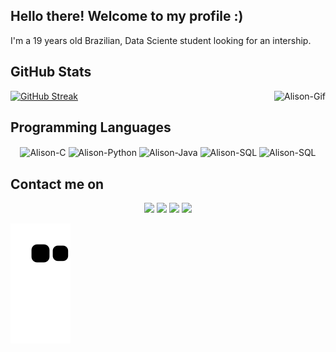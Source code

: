 ## Hello there! Welcome to my profile :)
I'm a 19 years old Brazilian, Data Sciente student looking for an intership.

##  GitHub Stats 
[![GitHub Streak](http://github-readme-streak-stats.herokuapp.com?user=AlisonK2&theme=dark)](https://git.io/streak-stats)
<img align="right" alt="Alison-Gif" src="https://media.giphy.com/media/K3FGljVq68OsSthG9b/giphy.gif?cid=790b7611fd8b4f33ba2c824929b9105d1a15bef16a916f6e&rid=giphy.gif&ct=g">

##  Programming Languages
<!--
<div style="display: inline_block"><br>
-->
<p align="center">
  <img align="center" alt="Alison-C" height="50" width="70" src="https://cdn.jsdelivr.net/gh/devicons/devicon/icons/c/c-original.svg">
  <img align="center" alt="Alison-Python" height="50" width="70" src="https://cdn.jsdelivr.net/gh/devicons/devicon/icons/python/python-original-wordmark.svg">
  <img align="center" alt="Alison-Java" height="50" width="70" src="https://cdn.jsdelivr.net/gh/devicons/devicon/icons/java/java-original-wordmark.svg">
  <img align="center" alt="Alison-SQL" height="50" width="70" src="https://cdn.jsdelivr.net/gh/devicons/devicon/icons/microsoftsqlserver/microsoftsqlserver-plain-wordmark.svg">
  <img align="center" alt="Alison-SQL" height="60" width="60" src="http://intellitech.pro/wp-content/uploads/2016/12/hadoop-300x293.png">
</div>
  
## Contact me on
<p align="center">
 <a href="https://wa.me/5511945318720" target="_blank"><img src="https://img.shields.io/badge/WhatsApp-25D366?style=for-the-badge&logo=whatsapp&logoColor=white" target="_blank"></a> 
  <a href="https://www.linkedin.com/in/alison-de-almeida-sales-b44b751a4/" target="_blank"><img src="https://img.shields.io/badge/-LinkedIn-%230077B5?style=for-the-badge&logo=linkedin&logoColor=white" target="_blank"></a> 
  <a href="https://www.instagram.com/alisonk8/" target="_blank"><img src="https://img.shields.io/badge/-Instagram-%23E4405F?style=for-the-badge&logo=instagram&logoColor=white" target="_blank"></a>
  <a href = "mailto:alisona.sales@hotmail.com"><img src="https://img.shields.io/badge/-Gmail-%23333?style=for-the-badge&logo=gmail&logoColor=white" target="_blank"></a>
 
  ![Snake animation](https://github.com/AlisonK2/AlisonK2/blob/output/github-contribution-grid-snake.svg)
</div>

